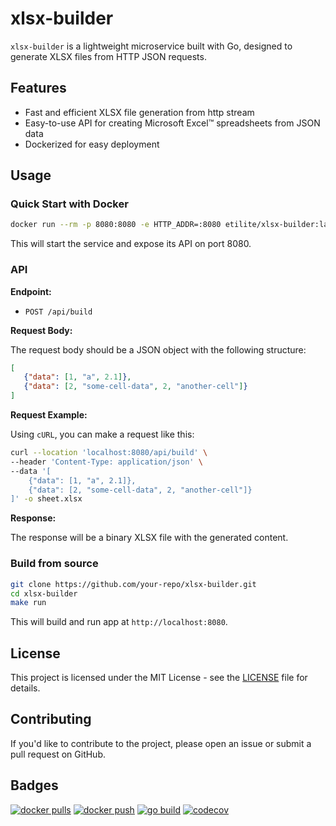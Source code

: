 # xlsx-builder

`xlsx-builder` is a lightweight microservice built with Go, designed to generate XLSX files from HTTP JSON requests.

## Features

- Fast and efficient XLSX file generation from http stream
- Easy-to-use API for creating Microsoft Excel™ spreadsheets from JSON data
- Dockerized for easy deployment

## Usage
### Quick Start with Docker

```sh
docker run --rm -p 8080:8080 -e HTTP_ADDR=:8080 etilite/xlsx-builder:latest
```

This will start the service and expose its API on port 8080.

### API

**Endpoint:**

- `POST /api/build`

**Request Body:**

The request body should be a JSON object with the following structure:

```json
[
   {"data": [1, "a", 2.1]},
   {"data": [2, "some-cell-data", 2, "another-cell"]}
]
```

**Request Example:**

Using `cURL`, you can make a request like this:

```sh
curl --location 'localhost:8080/api/build' \
--header 'Content-Type: application/json' \
--data '[
    {"data": [1, "a", 2.1]},
    {"data": [2, "some-cell-data", 2, "another-cell"]}
]' -o sheet.xlsx
```

**Response:**

The response will be a binary XLSX file with the generated content. 

### Build from source

```sh
git clone https://github.com/your-repo/xlsx-builder.git
cd xlsx-builder
make run
```
This will build and run app at `http://localhost:8080`.

## License

This project is licensed under the MIT License - see the [LICENSE](LICENSE) file for details.

## Contributing

If you'd like to contribute to the project, please open an issue or submit a pull request on GitHub.

## Badges

[![docker pulls](https://img.shields.io/docker/pulls/etilite/xlsx-builder)](https://hub.docker.com/r/etilite/xlsx-builder)
[![docker push](https://github.com/etilite/xlsx-builder/actions/workflows/docker.yml/badge.svg)](https://github.com/etilite/xlsx-builder/actions/workflows/docker.yml)
[![go build](https://github.com/etilite/xlsx-builder/actions/workflows/go.yml/badge.svg)](https://github.com/etilite/xlsx-builder/actions/workflows/go.yml)
[![codecov](https://codecov.io/gh/etilite/xlsx-builder/graph/badge.svg?token=PYVPKWSEP1)](https://codecov.io/gh/etilite/xlsx-builder)